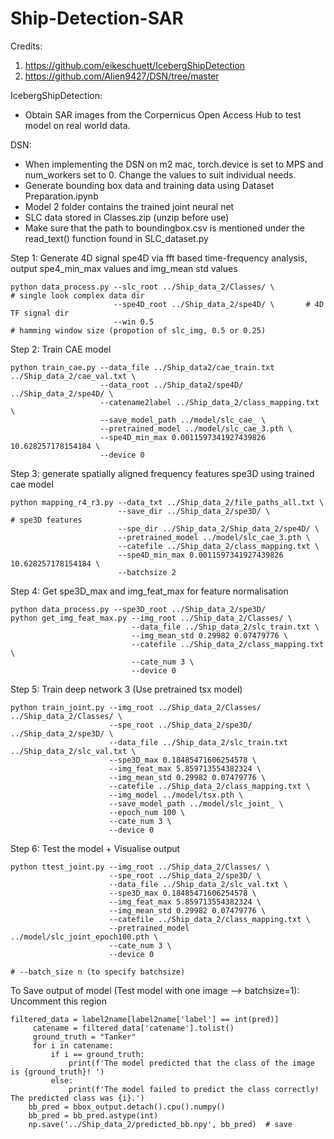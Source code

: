# Ship-Detection-SAR

Credits: 
1) https://github.com/eikeschuett/IcebergShipDetection 
2) https://github.com/Alien9427/DSN/tree/master

IcebergShipDetection:
* Obtain SAR images from the Corpernicus Open Access Hub to test model on real world data.



DSN:

* When implementing the DSN on m2 mac, torch.device is set to MPS and num_workers set to 0. Change the values to suit individual needs.
* Generate bounding box data and training data using Dataset Preparation.ipynb
* Model 2 folder contains the trained joint neural net
* SLC data stored in Classes.zip (unzip before use)
* Make sure that the path to boundingbox.csv is mentioned under the read_text() function found in SLC_dataset.py

Step 1: Generate 4D signal spe4D via fft based time-frequency analysis, output spe4_min_max values and img_mean std values

```
python data_process.py --slc_root ../Ship_data_2/Classes/ \                 # single look complex data dir
                       --spe4D_root ../Ship_data_2/spe4D/ \       # 4D TF signal dir
                       --win 0.5                                      # hamming window size (propotion of slc_img, 0.5 or 0.25)
```

Step 2: Train CAE model 
```
python train_cae.py --data_file ../Ship_data2/cae_train.txt ../Ship_data_2/cae_val.txt \
                    --data_root ../Ship_data2/spe4D/ ../Ship_data_2/spe4D/ \
                    --catename2label ../Ship_data_2/class_mapping.txt \
                    --save_model_path ../model/slc_cae_ \
                    --pretrained_model ../model/slc_cae_3.pth \
                    --spe4D_min_max 0.0011597341927439826 10.628257178154184 \
                    --device 0
```
Step 3: generate spatially aligned frequency features spe3D using trained cae model
```
python mapping_r4_r3.py --data_txt ../Ship_data_2/file_paths_all.txt \
                        --save_dir ../Ship_data_2/spe3D/ \            # spe3D features
                        --spe_dir ../Ship_data_2/Ship_data_2/spe4D/ \
                        --pretrained_model ../model/slc_cae_3.pth \
                        --catefile ../Ship_data_2/class_mapping.txt \
                        --spe4D_min_max 0.0011597341927439826 10.628257178154184 \
                        --batchsize 2
```
Step 4: Get spe3D_max and img_feat_max for feature normalisation
```
python data_process.py --spe3D_root ../Ship_data_2/spe3D/
python get_img_feat_max.py --img_root ../Ship_data_2/Classes/ \
                           --data_file ../Ship_data_2/slc_train.txt \
                           --img_mean_std 0.29982 0.07479776 \
                           --catefile ../Ship_data_2/class_mapping.txt \
                           --cate_num 3 \
                           --device 0
```
Step 5: Train deep network 3 (Use pretrained tsx model)
```
python train_joint.py --img_root ../Ship_data_2/Classes/ ../Ship_data_2/Classes/ \
                      --spe_root ../Ship_data_2/spe3D/ ../Ship_data_2/spe3D/ \
                      --data_file ../Ship_data_2/slc_train.txt ../Ship_data_2/slc_val.txt \
                      --spe3D_max 0.18485471606254578 \
                      --img_feat_max 5.859713554382324 \
                      --img_mean_std 0.29982 0.07479776 \
                      --catefile ../Ship_data_2/class_mapping.txt \
                      --img_model ../model/tsx.pth \
                      --save_model_path ../model/slc_joint_ \
                      --epoch_num 100 \
                      --cate_num 3 \
                      --device 0
```
Step 6: Test the model + Visualise output
```
python ttest_joint.py --img_root ../Ship_data_2/Classes/ \
                      --spe_root ../Ship_data_2/spe3D/ \
                      --data_file ../Ship_data_2/slc_val.txt \
                      --spe3D_max 0.18485471606254578 \
                      --img_feat_max 5.859713554382324 \
                      --img_mean_std 0.29982 0.07479776 \
                      --catefile ../Ship_data_2/class_mapping.txt \
                      --pretrained_model ../model/slc_joint_epoch100.pth \
                      --cate_num 3 \
                      --device 0

# --batch_size n (to specify batchsize)
```
To Save output of model (Test model with one image --> batchsize=1):
Uncomment this region
```
filtered_data = label2name[label2name['label'] == int(pred)]
     catename = filtered_data['catename'].tolist()
     ground_truth = "Tanker"
     for i in catename:
         if i == ground_truth:
             print(f'The model predicted that the class of the image is {ground_truth}! ')
         else:
             print(f'The model failed to predict the class correctly! The predicted class was {i}.')
    bb_pred = bbox_output.detach().cpu().numpy()
    bb_pred = bb_pred.astype(int)
    np.save('../Ship_data_2/predicted_bb.npy', bb_pred)  # save
```


